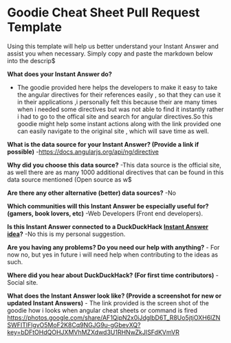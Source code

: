                                                                                                                                                                                                                               
# Goodie Cheat Sheet Pull Request Template

Using this template will help us better understand your Instant Answer and assist you when necessary.  Simply copy 
and paste the markdown below into the descrip$
                                                                                                                                                                 
**What does your Instant Answer do?**
 - The goodie provided here helps the developers to make it easy to take the angular directives
   for their references easily , so that they can use it in their applications ,i personally felt this
   because their are many times when i needed some directives but was not able to find it instantly rather
   i had to go to the offical site and search for angular directives.So this goodie might help some instant actions
   along with the link provided one can easily navigate to the original site , which will save time as well.
                                                                                                                                                                 
                                                                                                                                                                 
**What is the data source for your Instant Answer? (Provide a link if possible)**
 -https://docs.angularjs.org/api/ng/directive
                                                                                                                                                                 
**Why did you choose this data source?**
  -This data source is the official site, as well there are as many 1000 additional directives that can be found in 
this data source mentioned (Open source as w$
                                                                                                                                                                 
**Are there any other alternative (better) data sources?**
 -No
                                                                                                                                                                 
**Which communities will this Instant Answer be especially useful for? (gamers, book lovers, etc)**
 -Web Developers (Front end developers).
                                                                                                                                                                 
**Is this Instant Answer connected to a DuckDuckHack [Instant Answer idea](https://duck.co/ideas)?**
 -No this is my personal suggestion.
                                                                                                                                                                 
**Are you having any problems? Do you need our help with anything?** - For now no, but yes in future i will need help 
when contributing to the ideas as such.
                                                                                                                                                                 
**Where did you hear about DuckDuckHack? (For first time contributors)** - Social site.
                                                                                                                                                                 
**What does the Instant Answer look like? (Provide a screenshot for new or updated Instant Answers)** - The link 
provided is the screen shot of the goodie how i looks when angular cheat sheets or command is fired
  https://photos.google.com/share/AF1QipN2x0iJdglbD6T_R8Uo5jtjOXH6lZNSWFITlFlgvO5MoF2K8Cq9NGJG9u-gGbevXQ?key=bDFtOHdQOHJXMVhMZXdwd3U1RHNwZkJISFdKVmVR
                                                                                                                                                               
